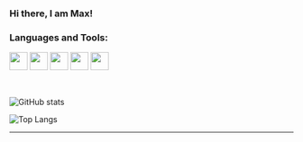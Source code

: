 ### Hi there, I am Max!

### Languages and Tools:
<code><img height="32" width="32" src="https://unpkg.com/simple-icons@v5/icons/python.svg" /></code>
<code><img height="32" width="32" src="https://unpkg.com/simple-icons@v5/icons/gnubash.svg" /></code>
<code><img height="32" width="32" src="https://unpkg.com/simple-icons@v5/icons/powershell.svg" /></code>
<code><img height="32" width="32" src="https://unpkg.com/simple-icons@v5/icons/git.svg" /></code>
[<code><img height="32" width="32" src="https://unpkg.com/simple-icons@v5/icons/github.svg" /></code>][my_github]

<br/>

![GitHub stats](https://github-readme-stats.vercel.app/api?username=max-wn&show_icons=true&theme=tokyonight)

![Top Langs](https://github-readme-stats.vercel.app/api/top-langs/?username=max-wn&layout=compact&theme=tokyonight)

***

[my_github]: https://github.com/max-wn


<!--
**max-wn/max-wn** is a ✨ _special_ ✨ repository because its `README.md` (this file) appears on your GitHub profile.

Here are some ideas to get you started:

- 🔭 I’m currently working on ...
- 🌱 I’m currently learning ...
- 👯 I’m looking to collaborate on ...
- 🤔 I’m looking for help with ...
- 💬 Ask me about ...
- 📫 How to reach me: ...
- 😄 Pronouns: ...
- ⚡ Fun fact: ...
-->
